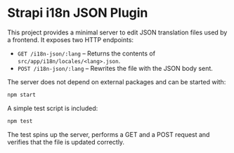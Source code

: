 # Strapi i18n JSON Plugin

This project provides a minimal server to edit JSON translation files used by a frontend.
It exposes two HTTP endpoints:

- `GET /i18n-json/:lang` – Returns the contents of `src/app/i18n/locales/<lang>.json`.
- `POST /i18n-json/:lang` – Rewrites the file with the JSON body sent.

The server does not depend on external packages and can be started with:

```bash
npm start
```

A simple test script is included:

```bash
npm test
```

The test spins up the server, performs a GET and a POST request and verifies
that the file is updated correctly.
